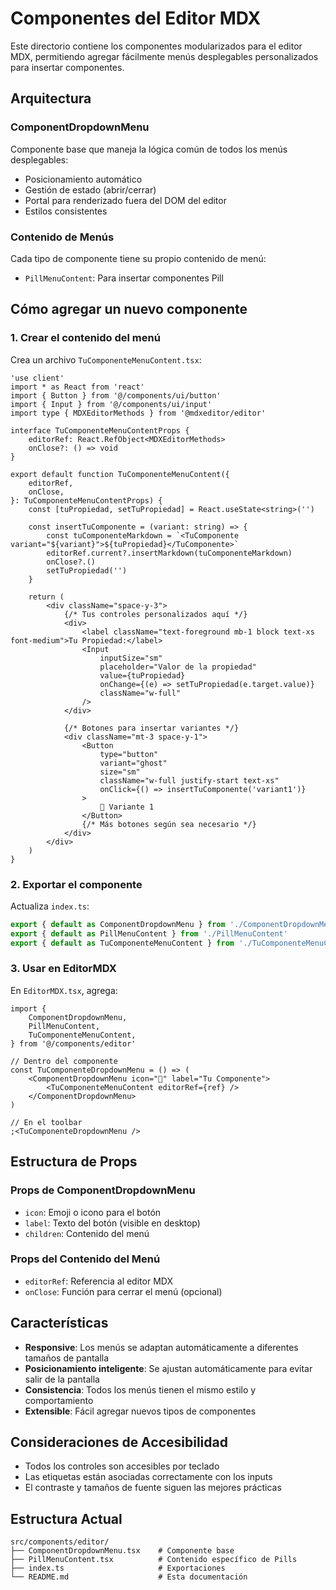 # Componentes del Editor MDX

Este directorio contiene los componentes modularizados para el editor MDX, permitiendo agregar fácilmente menús desplegables personalizados para insertar componentes.

## Arquitectura

### ComponentDropdownMenu

Componente base que maneja la lógica común de todos los menús desplegables:

- Posicionamiento automático
- Gestión de estado (abrir/cerrar)
- Portal para renderizado fuera del DOM del editor
- Estilos consistentes

### Contenido de Menús

Cada tipo de componente tiene su propio contenido de menú:

- `PillMenuContent`: Para insertar componentes Pill

## Cómo agregar un nuevo componente

### 1. Crear el contenido del menú

Crea un archivo `TuComponenteMenuContent.tsx`:

```tsx
'use client'
import * as React from 'react'
import { Button } from '@/components/ui/button'
import { Input } from '@/components/ui/input'
import type { MDXEditorMethods } from '@mdxeditor/editor'

interface TuComponenteMenuContentProps {
	editorRef: React.RefObject<MDXEditorMethods>
	onClose?: () => void
}

export default function TuComponenteMenuContent({
	editorRef,
	onClose,
}: TuComponenteMenuContentProps) {
	const [tuPropiedad, setTuPropiedad] = React.useState<string>('')

	const insertTuComponente = (variant: string) => {
		const tuComponenteMarkdown = `<TuComponente variant="${variant}">${tuPropiedad}</TuComponente>`
		editorRef.current?.insertMarkdown(tuComponenteMarkdown)
		onClose?.()
		setTuPropiedad('')
	}

	return (
		<div className="space-y-3">
			{/* Tus controles personalizados aquí */}
			<div>
				<label className="text-foreground mb-1 block text-xs font-medium">Tu Propiedad:</label>
				<Input
					inputSize="sm"
					placeholder="Valor de la propiedad"
					value={tuPropiedad}
					onChange={(e) => setTuPropiedad(e.target.value)}
					className="w-full"
				/>
			</div>

			{/* Botones para insertar variantes */}
			<div className="mt-3 space-y-1">
				<Button
					type="button"
					variant="ghost"
					size="sm"
					className="w-full justify-start text-xs"
					onClick={() => insertTuComponente('variant1')}
				>
					🎯 Variante 1
				</Button>
				{/* Más botones según sea necesario */}
			</div>
		</div>
	)
}
```

### 2. Exportar el componente

Actualiza `index.ts`:

```typescript
export { default as ComponentDropdownMenu } from './ComponentDropdownMenu'
export { default as PillMenuContent } from './PillMenuContent'
export { default as TuComponenteMenuContent } from './TuComponenteMenuContent'
```

### 3. Usar en EditorMDX

En `EditorMDX.tsx`, agrega:

```tsx
import {
	ComponentDropdownMenu,
	PillMenuContent,
	TuComponenteMenuContent,
} from '@/components/editor'

// Dentro del componente
const TuComponenteDropdownMenu = () => (
	<ComponentDropdownMenu icon="🎯" label="Tu Componente">
		<TuComponenteMenuContent editorRef={ref} />
	</ComponentDropdownMenu>
)

// En el toolbar
;<TuComponenteDropdownMenu />
```

## Estructura de Props

### Props de ComponentDropdownMenu

- `icon`: Emoji o icono para el botón
- `label`: Texto del botón (visible en desktop)
- `children`: Contenido del menú

### Props del Contenido del Menú

- `editorRef`: Referencia al editor MDX
- `onClose`: Función para cerrar el menú (opcional)

## Características

- **Responsive**: Los menús se adaptan automáticamente a diferentes tamaños de pantalla
- **Posicionamiento inteligente**: Se ajustan automáticamente para evitar salir de la pantalla
- **Consistencia**: Todos los menús tienen el mismo estilo y comportamiento
- **Extensible**: Fácil agregar nuevos tipos de componentes

## Consideraciones de Accesibilidad

- Todos los controles son accesibles por teclado
- Las etiquetas están asociadas correctamente con los inputs
- El contraste y tamaños de fuente siguen las mejores prácticas

## Estructura Actual

```tree
src/components/editor/
├── ComponentDropdownMenu.tsx    # Componente base
├── PillMenuContent.tsx          # Contenido específico de Pills
├── index.ts                     # Exportaciones
└── README.md                    # Esta documentación
```
